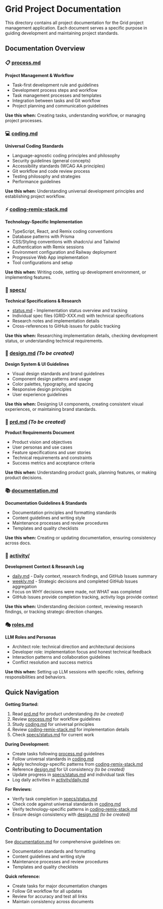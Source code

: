 # Grid Project Documentation

This directory contains all project documentation for the Grid project management application. Each document serves a specific purpose in guiding development and maintaining project standards.

## Documentation Overview

### 📋 [process.md](./process.md)
**Project Management & Workflow**
- Task-first development rule and guidelines
- Development process steps and workflow
- Task management processes and templates
- Integration between tasks and Git workflow
- Project planning and communication guidelines

**Use this when:** Creating tasks, understanding workflow, or managing project processes.

### 💻 [coding.md](./coding.md)
**Universal Coding Standards**
- Language-agnostic coding principles and philosophy
- Security guidelines (general concepts)
- Accessibility standards (WCAG AA principles)
- Git workflow and code review process
- Testing philosophy and strategies
- Performance guidelines

**Use this when:** Understanding universal development principles and establishing project workflow.

### ⚡ [coding-remix-stack.md](./coding-remix-stack.md)
**Technology-Specific Implementation**
- TypeScript, React, and Remix coding conventions
- Database patterns with Prisma
- CSS/Styling conventions with shadcn/ui and Tailwind
- Authentication with Remix sessions
- Environment configuration and Railway deployment
- Progressive Web App implementation
- Tool configurations and setup

**Use this when:** Writing code, setting up development environment, or implementing features.

### 📝 [specs/](./specs/)
**Technical Specifications & Research**
- [status.md](./specs/status.md) - Implementation status overview and tracking
- Individual spec files (GRID-XXX.md) with technical specifications
- Research notes and implementation details
- Cross-references to GitHub issues for public tracking

**Use this when:** Researching implementation details, checking development status, or understanding technical requirements.

### 🎨 [design.md](./design.md) *(To be created)*
**Design System & UI Guidelines**
- Visual design standards and brand guidelines
- Component design patterns and usage
- Color palettes, typography, and spacing
- Responsive design principles
- User experience guidelines

**Use this when:** Designing UI components, creating consistent visual experiences, or maintaining brand standards.

### 📖 [prd.md](./prd.md) *(To be created)*
**Product Requirements Document**
- Product vision and objectives
- User personas and use cases
- Feature specifications and user stories
- Technical requirements and constraints
- Success metrics and acceptance criteria

**Use this when:** Understanding product goals, planning features, or making product decisions.

### 📚 [documentation.md](./documentation.md)
**Documentation Guidelines & Standards**
- Documentation principles and formatting standards
- Content guidelines and writing style
- Maintenance processes and review procedures
- Templates and quality checklists

**Use this when:** Creating or updating documentation, ensuring consistency across docs.

### 📅 [activity/](./activity/)
**Development Context & Research Log**
- [daily.md](./activity/daily.md) - Daily context, research findings, and GitHub Issues summary
- [weekly.md](./activity/weekly.md) - Strategic decisions and completed GitHub Issues aggregation
- Focus on WHY decisions were made, not WHAT was completed
- GitHub Issues provide completion tracking, activity logs provide context

**Use this when:** Understanding decision context, reviewing research findings, or tracking strategic direction changes.

### 🎭 [roles.md](./roles.md)
**LLM Roles and Personas**
- Architect role: technical direction and architectural decisions
- Developer role: implementation focus and honest technical feedback
- Interaction patterns and collaboration guidelines
- Conflict resolution and success metrics

**Use this when:** Setting up LLM sessions with specific roles, defining responsibilities and behaviors.

## Quick Navigation

**Getting Started:**
1. Read [prd.md](./prd.md) for product understanding *(to be created)*
2. Review [process.md](./process.md) for workflow guidelines
3. Study [coding.md](./coding.md) for universal principles
4. Review [coding-remix-stack.md](./coding-remix-stack.md) for implementation details
5. Check [specs/status.md](./specs/status.md) for current work

**During Development:**
- Create tasks following [process.md](./process.md) guidelines
- Follow universal standards in [coding.md](./coding.md)
- Apply technology-specific patterns from [coding-remix-stack.md](./coding-remix-stack.md)
- Reference [design.md](./design.md) for UI consistency *(to be created)*
- Update progress in [specs/status.md](./specs/status.md) and individual task files
- Log daily activities in [activity/daily.md](./activity/daily.md)

**For Reviews:**
- Verify task completion in [specs/status.md](./specs/status.md)
- Check code against universal standards in [coding.md](./coding.md)
- Verify technology-specific patterns in [coding-remix-stack.md](./coding-remix-stack.md)
- Ensure design consistency with [design.md](./design.md) *(to be created)*

## Contributing to Documentation

See [documentation.md](./documentation.md) for comprehensive guidelines on:
- Documentation standards and formatting
- Content guidelines and writing style  
- Maintenance processes and review procedures
- Templates and quality checklists

**Quick reference:**
- Create tasks for major documentation changes
- Follow Git workflow for all updates
- Review for accuracy and test all links
- Maintain consistency across documents